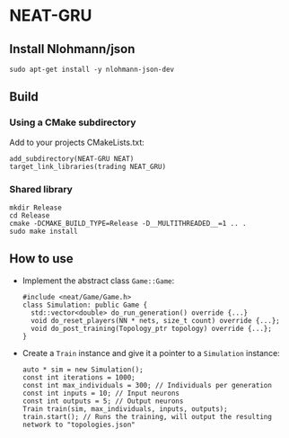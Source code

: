 # NEAT-GRU

## Install Nlohmann/json
    sudo apt-get install -y nlohmann-json-dev
    
## Build
### Using a CMake subdirectory
 Add to your projects CMakeLists.txt:
    
    add_subdirectory(NEAT-GRU NEAT)
    target_link_libraries(trading NEAT_GRU)
    
### Shared library
    mkdir Release
    cd Release
    cmake -DCMAKE_BUILD_TYPE=Release -D__MULTITHREADED__=1 .. .
    sudo make install
    
## How to use

- Implement the abstract class `Game::Game`:
    
      #include <neat/Game/Game.h>
      class Simulation: public Game {
        std::vector<double> do_run_generation() override {...}
        void do_reset_players(NN * nets, size_t count) override {...};
        void do_post_training(Topology_ptr topology) override {...};
      }
      
- Create a `Train` instance and give it a pointer to a `Simulation` instance:

      auto * sim = new Simulation();
      const int iterations = 1000;
      const int max_individuals = 300; // Individuals per generation
      const int inputs = 10; // Input neurons
      const int outputs = 5; // Output neurons
      Train train(sim, max_individuals, inputs, outputs);
      train.start(); // Runs the training, will output the resulting network to "topologies.json"